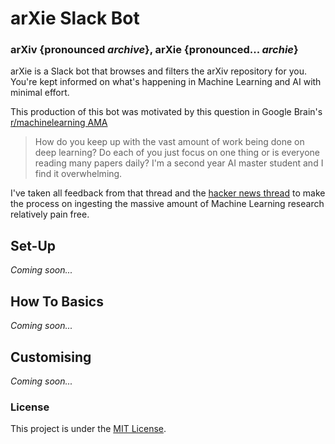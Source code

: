 # arXie Slack Bot

### arXiv {pronounced *archive*}, arXie {pronounced... *archie*}

arXie is a Slack bot that browses and filters the arXiv repository for you. You're kept informed on what's happening in Machine Learning and AI with minimal effort. 

This production of this bot was motivated by this question in Google Brain's [r/machinelearning AMA](https://www.reddit.com/r/MachineLearning/comments/4w6tsv/ama_we_are_the_google_brain_team_wed_love_to/?st=irvvkvu4&sh=b50d5ce3) 

> How do you keep up with the vast amount of work being done on deep learning? Do each of you just focus on one thing or is everyone reading many papers daily? I'm a second year AI master student and I find it overwhelming.

I've taken all feedback from that thread and the [hacker news thread](https://news.ycombinator.com/item?id=12233289) to make the process on ingesting the massive amount of Machine Learning research relatively pain free.

## Set-Up

*Coming soon...*

## How To Basics 

*Coming soon...*

## Customising

*Coming soon...*

### License 
This project is under the [MIT License](https://opensource.org/licenses/MIT). 
